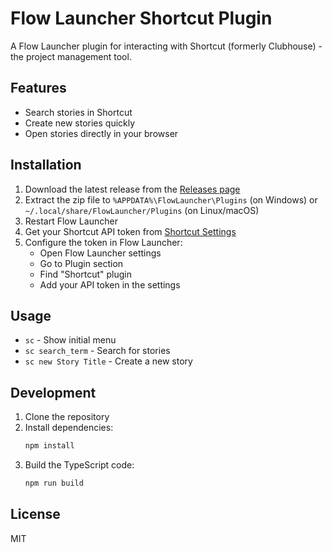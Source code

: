# Flow Launcher Shortcut Plugin

A Flow Launcher plugin for interacting with Shortcut (formerly Clubhouse) - the project management tool.

## Features

- Search stories in Shortcut
- Create new stories quickly
- Open stories directly in your browser

## Installation

1. Download the latest release from the [Releases page](https://github.com/mikegyi/flow-launcher-shortcut/releases)
2. Extract the zip file to `%APPDATA%\FlowLauncher\Plugins` (on Windows) or `~/.local/share/FlowLauncher/Plugins` (on Linux/macOS)
3. Restart Flow Launcher
4. Get your Shortcut API token from [Shortcut Settings](https://app.shortcut.com/settings/account/api-tokens)
5. Configure the token in Flow Launcher:
   - Open Flow Launcher settings
   - Go to Plugin section
   - Find "Shortcut" plugin
   - Add your API token in the settings

## Usage

- `sc` - Show initial menu
- `sc search_term` - Search for stories
- `sc new Story Title` - Create a new story

## Development

1. Clone the repository
2. Install dependencies:
   ```bash
   npm install
   ```
3. Build the TypeScript code:
   ```bash
   npm run build
   ```

## License

MIT 